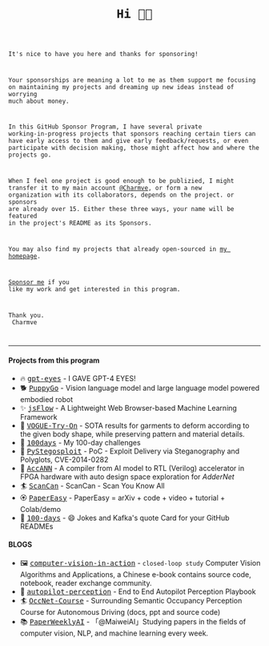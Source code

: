 <h1 align='center'><code>Hi 👋🏼</code></h1>

<code>
  
It's nice to have you here and thanks for sponsoring!

Your sponsorships are meaning a lot to me as them support me focusing on maintaining my projects and dreaming up new ideas instead of worrying much about money.

In this GitHub Sponsor Program, I have several private working-in-progress projects that sponsors reaching certain tiers can have early access to them and give early feedback/requests, or even participate with decision making, those might affect how and where the projects go.

When I feel one project is good enough to be publizied, I might transfer it to my main account [@Charmve](https://github.com/Charmve), or form a new organization with its collaborators, depends on the project. or sponsors are already over 15. Either these three ways, your name will be featured in the project's README as its Sponsors.

You may also find my projects that already open-sourced in [my homepage](https://github.com/Charmve).

[Sponsor me](https://github.com/sponsors/Charmve) if you like my work and get interested in this program.

<samp>Thank you.</samp><br>
<samp>Charmve</samp>

</code>

<hr>

#### Projects from this program
- 🔥 <a href='https://github.com/Charmve/gpt-eyes'><samp>gpt-eyes</samp></a> - I GAVE GPT-4 EYES!
- 🐕 <a href='https://github.com/Charmve/PuppyGo'><samp>PuppyGo</samp></a> - Vision language model and large language model powered embodied robot
- ✨ <a href='https://github.com/Charmve/slidev'><samp>jsFlow</samp></a> - A Lightweight Web Browser-based Machine Learning Framework
- 🌱 <a href='https://github.com/Charmve/p5i'><samp>VOGUE-Try-On</samp></a> - SOTA results for garments to deform according to the given body shape, while preserving pattern and material details.
- 🚀 <a href='https://github.com/Charmve/100days'><samp>100days</samp></a> - My 100-day challenges
- 👻 <a href='https://github.com/Charmve/PyStegosploit'><samp>PyStegosploit</samp></a> - PoC - Exploit Delivery via Steganography and Polyglots, CVE-2014-0282
- 🐆 <a href='https://github.com/Charmve/AccANN'><samp>AccANN</samp></a> - A compiler from AI model to RTL (Verilog) accelerator in FPGA hardware with auto design space exploration for *AdderNet*
- 🏄 <a href='https://github.com/ScanCan/ScanCan'><samp>ScanCan</samp></a> - ScanCan - Scan You Know All
- 🏵️ <a href='https://github.com/Charmve/NotOnlyPaper'><samp>PaperEasy</samp></a> - PaperEasy = arXiv + code + video + tutorial + Colab/demo
- 🚀 <a href='https://github.com/Charmve/readme-jokes'><samp>100-days</samp></a> - 😄 Jokes and Kafka's quote Card for your GitHub READMEs

#### BLOGS
- 🖼️ <a href='https://github.com/Charmve/computer-vision-in-action'><samp>computer-vision-in-action</samp></a> - ``closed-loop study`` Computer Vision Algorithms and Applications, a Chinese e-book contains source code, notebook, reader exchange community.  
- 🚗 <a href='https://github.com/Charmve/autopilot-perception'><samp>autopilot-perception</samp></a> - End to End Autopilot Perception Playbook
- 🏄 <a href='https://github.com/Charmve/OccNet-Course'><samp>OccNet-Course</samp></a> - Surrounding Semantic Occupancy Perception Course for Autonomous Driving (docs, ppt and source code)
- 📚 <a href='https://github.com/Charmve/PaperWeeklyAI'><samp>PaperWeeklyAI</samp></a> - 「@MaiweiAI」Studying papers in the fields of computer vision, NLP, and machine learning every week.

